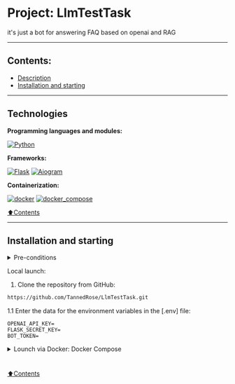 # Project: LlmTestTask

<p style="text-align: center;">
</p>
it's just a bot for answering FAQ based on openai and RAG

___


## Contents:
- [Description](#description)
- [Installation and starting](#installation-and-starting)

---

## Technologies


**Programming languages and modules:**

[![Python](https://img.shields.io/badge/-python_3.11^-464646?logo=python)](https://www.python.org/)


**Frameworks:**

[![Flask](https://img.shields.io/badge/-Flask-464646?logo=flask)](https://flask.palletsprojects.com/en/stable/)
[![Aiogram](https://img.shields.io/badge/-Aiogram-464646?logo=telegram)](https://aiogram.dev/)

**Containerization:**

[![docker](https://img.shields.io/badge/-Docker-464646?logo=docker)](https://www.docker.com/)
[![docker_compose](https://img.shields.io/badge/-Docker%20Compose-464646?logo=docker)](https://docs.docker.com/compose/)

[⬆️Contents](#contents)

---

## Installation and starting

<details><summary>Pre-conditions</summary>

It is assumed that the user has installed [Docker](https://docs.docker.com/engine/install/) and [Docker Compose](https://docs.docker.com/compose/install/) on the local machine or on the server where the project will run. You can check if they are installed using the command:

```bash
docker --version && docker-compose --version
```
</details>


Local launch:

1. Clone the repository from GitHub:
```bash
https://github.com/TannedRose/LlmTestTask.git
```

1.1 Enter the data for the environment variables in the [.env] file:

```
OPENAI_API_KEY=
FLASK_SECRET_KEY=
BOT_TOKEN=

```


<details><summary>Lounch via Docker: Docker Compose</summary>

2. From the root directory of the project, execute the command:
```bash
docker-compose up --build
```

3. You can stop docker and delete containers with the command from the root directory of the project:
```bash
docker-compose down
```
add flag -v to delete volumes ```docker-compose down -v```
</details><h1></h1>

[⬆️Contents](#contents)